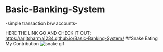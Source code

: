 # Basic-Banking-System
-simple transaction b/w accounts-

HERE THE LINK GO AND CHECK IT OUT: https://arjitsharma1234.github.io/Basic-Banking-System/
##Snake Eating My Contribution
    ![snake gif](https://github.com/Arjitsharma1234/Arjitsharma1234/blob/output/github-contribution-grid-snake.gif)

